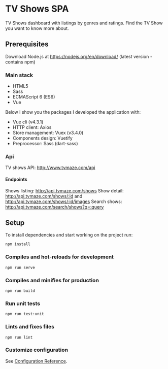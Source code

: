 # TV Shows SPA
TV Shows dashboard with listings by genres and ratings. Find the TV Show you want to know more about.

## Prerequisites
Download Node.js at https://nodejs.org/en/download/ (latest version - contains npm)

### Main stack
- HTML5
- Sass
- ECMAScript 6 (ES6)
- Vue

Below I show you the packages I developed the application with:

- Vue cli (v4.3.1)
- HTTP client: Axios
- Store management: Vuex (v3.4.0)
- Components design: Vuetify
- Preprocessor: Sass (dart-sass)

### Api
TV shows API: http://www.tvmaze.com/api

#### Endpoints
Shows listing: http://api.tvmaze.com/shows
Show detail: http://api.tvmaze.com/shows/:id and http://api.tvmaze.com/shows/:id/images
Search shows: http://api.tvmaze.com/search/shows?q=:query

## Setup

To install dependencies and start working on the project run:
```
npm install
```

### Compiles and hot-reloads for development
```
npm run serve
```

### Compiles and minifies for production
```
npm run build
```

### Run unit tests
```
npm run test:unit
```

### Lints and fixes files
```
npm run lint
```

### Customize configuration
See [Configuration Reference](https://cli.vuejs.org/config/).
